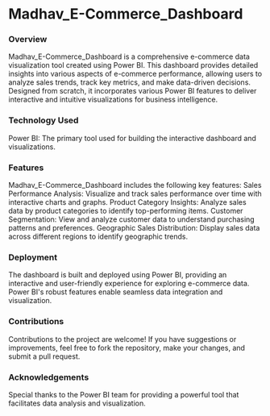 # Madhav_E-Commerce_Dashboard

### Overview
Madhav_E-Commerce_Dashboard is a comprehensive e-commerce data visualization tool created using Power BI. This dashboard provides detailed insights into various aspects of e-commerce performance, allowing users to analyze sales trends, track key metrics, and make data-driven decisions. Designed from scratch, it incorporates various Power BI features to deliver interactive and intuitive visualizations for business intelligence.

### Technology Used
Power BI: The primary tool used for building the interactive dashboard and visualizations.

### Features
Madhav_E-Commerce_Dashboard includes the following key features:
Sales Performance Analysis: Visualize and track sales performance over time with interactive charts and graphs.
Product Category Insights: Analyze sales data by product categories to identify top-performing items.
Customer Segmentation: View and analyze customer data to understand purchasing patterns and preferences.
Geographic Sales Distribution: Display sales data across different regions to identify geographic trends.

### Deployment
The dashboard is built and deployed using Power BI, providing an interactive and user-friendly experience for exploring e-commerce data. Power BI's robust features enable seamless data integration and visualization.

### Contributions
Contributions to the project are welcome! If you have suggestions or improvements, feel free to fork the repository, make your changes, and submit a pull request.

### Acknowledgements
Special thanks to the Power BI team for providing a powerful tool that facilitates data analysis and visualization.
